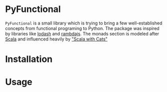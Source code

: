 # PyFunctional
`PyFunctional` is a small library which is trying to bring a few well-established concepts from functional programing to Python. The package was inspired by libraries like [lodash](https://lodash.com/) and [rambdajs](http://ramdajs.com/). The monads section is modeled after [Scala](https://www.scala-lang.org/) and influenced heavily by ["Scala with Cats"](https://underscore.io/books/scala-with-cats/)

# Installation

# Usage